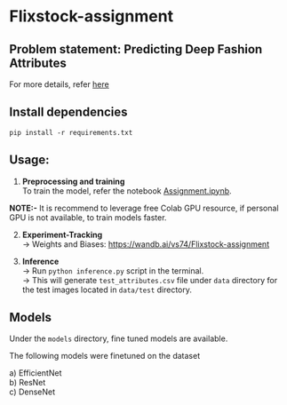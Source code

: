 # Flixstock-assignment

## Problem statement: Predicting Deep Fashion Attributes
For more details, refer [here](https://github.com/vasudev-sharma/Flixstock-assignment/blob/master/Problem_Statement.pdf)

## Install dependencies
`pip install -r requirements.txt`

## Usage:

1. **Preprocessing and training**<br>
  To train the model, refer the notebook [Assignment.ipynb](https://github.com/vasudev-sharma/Flixstock-assignment/blob/master/Assignment.ipynb).<br>

  **NOTE:-** It is recommend to leverage free Colab GPU resource, if personal GPU is not available, to train models faster.

2. **Experiment-Tracking**<br>
-> Weights and Biases: https://wandb.ai/vs74/Flixstock-assignment

3. **Inference** <br>
-> Run  `python inference.py` script in the terminal.<br>
-> This will generate `test_attributes.csv` file under `data` directory for the test images located in `data/test` directory. 

## Models
Under the `models` directory, fine tuned models are available.

The following models were finetuned on the dataset<br>

a) EfficientNet <br>
b) ResNet <br>
c) DenseNet<br>
